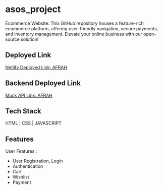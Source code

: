 # asos_project
Ecommerce Website: This GitHub repository houses a feature-rich ecommerce platform, offering user-friendly navigation, secure payments, and inventory management. Elevate your online business with our open-source solution! 
## Deployed Link
[Netlify Deployed Link:  AFRAH](https://storied-douhua-335653.netlify.app/)

## Backend Deployed Link
[Mock API Link:  AFRAH](https://63c90e4a904f040a96551fd8.mockapi.io)

## Tech Stack
<div>
  
HTML | CSS | JAVASCRIPT



 
 
</div>

## Features

User Features :
- User Registration, Login  
- Authentication
- Cart
- Wishlist
- Payment
